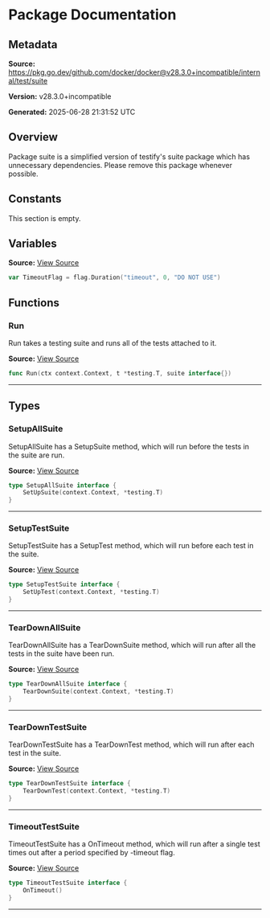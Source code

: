 # Package Documentation

## Metadata

**Source:** https://pkg.go.dev/github.com/docker/docker@v28.3.0+incompatible/internal/test/suite

**Version:** v28.3.0+incompatible

**Generated:** 2025-06-28 21:31:52 UTC

## Overview

Package suite is a simplified version of testify's suite package which has unnecessary dependencies.
Please remove this package whenever possible.


## Constants

This section is empty.

## Variables

**Source:** [View Source](https://github.com/docker/docker/blob/v28.3.0/internal/test/suite/suite.go#L17)

```go
var TimeoutFlag = flag.Duration("timeout", 0, "DO NOT USE")
```

## Functions

### Run

Run takes a testing suite and runs all of the tests attached to it.

**Source:** [View Source](https://github.com/docker/docker/blob/v28.3.0/internal/test/suite/suite.go#L22)  

```go
func Run(ctx context.Context, t *testing.T, suite interface{})
```

---

## Types

### SetupAllSuite

SetupAllSuite has a SetupSuite method, which will run before the
tests in the suite are run.

**Source:** [View Source](https://github.com/docker/docker/blob/v28.3.0/internal/test/suite/interfaces.go#L10)  

```go
type SetupAllSuite interface {
	SetUpSuite(context.Context, *testing.T)
}
```

---

### SetupTestSuite

SetupTestSuite has a SetupTest method, which will run before each
test in the suite.

**Source:** [View Source](https://github.com/docker/docker/blob/v28.3.0/internal/test/suite/interfaces.go#L16)  

```go
type SetupTestSuite interface {
	SetUpTest(context.Context, *testing.T)
}
```

---

### TearDownAllSuite

TearDownAllSuite has a TearDownSuite method, which will run after
all the tests in the suite have been run.

**Source:** [View Source](https://github.com/docker/docker/blob/v28.3.0/internal/test/suite/interfaces.go#L22)  

```go
type TearDownAllSuite interface {
	TearDownSuite(context.Context, *testing.T)
}
```

---

### TearDownTestSuite

TearDownTestSuite has a TearDownTest method, which will run after
each test in the suite.

**Source:** [View Source](https://github.com/docker/docker/blob/v28.3.0/internal/test/suite/interfaces.go#L28)  

```go
type TearDownTestSuite interface {
	TearDownTest(context.Context, *testing.T)
}
```

---

### TimeoutTestSuite

TimeoutTestSuite has a OnTimeout method, which will run after
a single test times out after a period specified by -timeout flag.

**Source:** [View Source](https://github.com/docker/docker/blob/v28.3.0/internal/test/suite/interfaces.go#L34)  

```go
type TimeoutTestSuite interface {
	OnTimeout()
}
```

---


